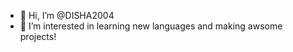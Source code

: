 - 👋 Hi, I’m @DISHA2004
- 👀 I’m interested in learning new languages and making awsome projects!

<!---
DISHA2004/DISHA2004 is a ✨ special ✨ repository because its `README.md` (this file) appears on your GitHub profile.
You can click the Preview link to take a look at your changes.
--->

